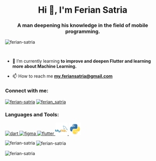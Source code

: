 <h1 align="center">Hi 👋, I'm Ferian Satria</h1>
<h3 align="center">A man deepening his knowledge in the field of mobile programming.</h3>
<p align="left"> <img src="https://komarev.com/ghpvc/?username=ferian-satria&label=Profile%20views&color=0e75b6&style=flat" alt="ferian-satria" /> </p>
<p align="left"> <a href="https://twitter.com/" target="blank"><img src="https://img.shields.io/twitter/follow/?logo=twitter&style=for-the-badge" alt="" /></a> </p>

- 🌱 I’m currently learning **to improve and deepen Flutter and learning more about Machine Learning.**

- 📫 How to reach me **my.feriansatria@gmail.com**

<h3 align="left">Connect with me:</h3>
<p align="left">
<a href="https://linkedin.com/in/ferian-satria" target="blank"><img align="center" src="https://raw.githubusercontent.com/rahuldkjain/github-profile-readme-generator/master/src/images/icons/Social/linked-in-alt.svg" alt="ferian-satria" height="30" width="40" /></a>
<a href="https://instagram.com/ferian_satria" target="blank"><img align="center" src="https://raw.githubusercontent.com/rahuldkjain/github-profile-readme-generator/master/src/images/icons/Social/instagram.svg" alt="ferian_satria" height="30" width="40" /></a>
</p>

<h3 align="left">Languages and Tools:</h3>
<p align="left"> <a href="https://dart.dev" target="_blank" rel="noreferrer"> <img src="https://www.vectorlogo.zone/logos/dartlang/dartlang-icon.svg" alt="dart" width="40" height="40"/> </a> <a href="https://www.figma.com/" target="_blank" rel="noreferrer"> <img src="https://www.vectorlogo.zone/logos/figma/figma-icon.svg" alt="figma" width="40" height="40"/> </a> <a href="https://flutter.dev" target="_blank" rel="noreferrer"> <img src="https://www.vectorlogo.zone/logos/flutterio/flutterio-icon.svg" alt="flutter" width="40" height="40"/> </a> <a href="https://www.mysql.com/" target="_blank" rel="noreferrer"> <img src="https://raw.githubusercontent.com/devicons/devicon/master/icons/mysql/mysql-original-wordmark.svg" alt="mysql" width="40" height="40"/> </a> <a href="https://www.python.org" target="_blank" rel="noreferrer"> <img src="https://raw.githubusercontent.com/devicons/devicon/master/icons/python/python-original.svg" alt="python" width="40" height="40"/> </a> </p>

<p><img align="left" src="https://github-readme-stats.vercel.app/api/top-langs?username=ferian-satria&show_icons=true&locale=en&layout=compact" alt="ferian-satria" /></p>

<p>&nbsp;<img align="center" src="https://github-readme-stats.vercel.app/api?username=ferian-satria&show_icons=true&locale=en" alt="ferian-satria" /></p>

<p><img align="center" src="https://github-readme-streak-stats.herokuapp.com/?user=ferian-satria&" alt="ferian-satria" /></p>
